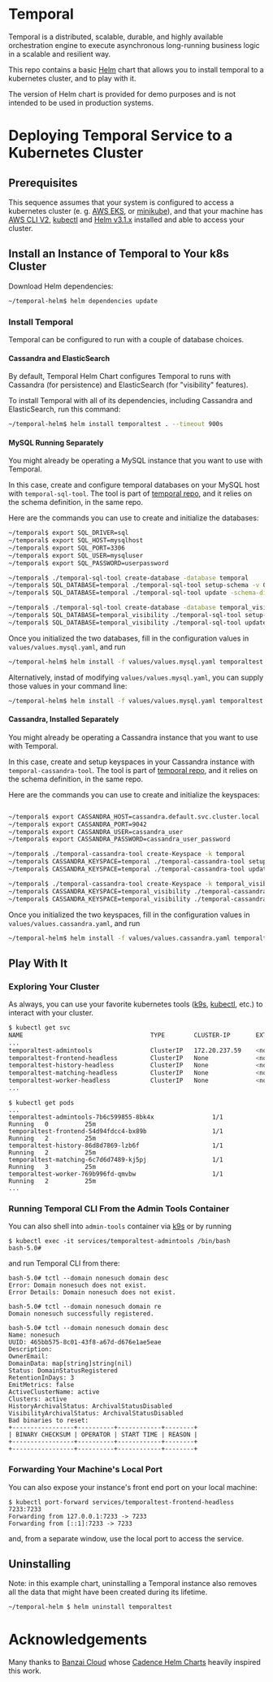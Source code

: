 # Temporal

Temporal is a distributed, scalable, durable, and highly available orchestration engine to execute asynchronous long-running business logic in a scalable and resilient way.

This repo contains a basic [Helm](https://helm.sh) chart that allows you to install temporal to a kubernetes cluster, and to play with it.

The version of Helm chart is provided for demo purposes and is not intended to be used in production systems.

# Deploying Temporal Service to a Kubernetes Cluster

## Prerequisites

This sequence assumes that your system is configured to access a kubernetes cluster (e. g. [AWS EKS](https://aws.amazon.com/eks/), or [minikube](https://kubernetes.io/docs/tasks/tools/install-minikube/)), and that your machine has [AWS CLI V2](https://docs.aws.amazon.com/cli/latest/userguide/install-cliv2.html), [kubectl](https://kubernetes.io/docs/tasks/tools/install-kubectl/) and [Helm v3.1.x](https://helm.sh) installed and able to access your cluster.

## Install an Instance of Temporal to Your k8s Cluster

Download Helm dependencies:

```bash
~/temporal-helm$ helm dependencies update
```

### Install Temporal

Temporal can be configured to run with a couple of database choices.

#### Cassandra and ElasticSearch

By default, Temporal Helm Chart configures Temporal to runs with Cassandra (for persistence) and ElasticSearch (for "visibility" features).

To install Temporal with all of its dependencies, including Cassandra and ElasticSearch, run this command:

```bash
~/temporal-helm$ helm install temporaltest . --timeout 900s
```

#### MySQL Running Separately

You might already be operating a MySQL instance that you want to use with Temporal.

In this case, create and configure temporal databases on your MySQL host with `temporal-sql-tool`. The tool is part of [temporal repo](https://github.com/temporalio/temporal), and it relies on the schema definition, in the same repo.


Here are the commands you can use to create and initialize the databases:

```bash
~/temporal$ export SQL_DRIVER=sql
~/temporal$ export SQL_HOST=mysqlhost
~/temporal$ export SQL_PORT=3306
~/temporal$ export SQL_USER=mysqluser
~/temporal$ export SQL_PASSWORD=userpassword

~/temporal$ ./temporal-sql-tool create-database -database temporal
~/temporal$ SQL_DATABASE=temporal ./temporal-sql-tool setup-schema -v 0.0
~/temporal$ SQL_DATABASE=temporal ./temporal-sql-tool update -schema-dir schema/mysql/v57/temporal/versioned

~/temporal$ ./temporal-sql-tool create-database -database temporal_visibility
~/temporal$ SQL_DATABASE=temporal_visibility ./temporal-sql-tool setup-schema -v 0.0
~/temporal$ SQL_DATABASE=temporal_visibility ./temporal-sql-tool update -schema-dir schema/mysql/v57/visibility/versioned
```


Once you initialized the two databases, fill in the configuration values in `values/values.mysql.yaml`, and run

```bash
~/temporal-helm$ helm install -f values/values.mysql.yaml temporaltest . --timeout 900s
```

Alternatively, instad of modifying `values/values.mysql.yaml`, you can supply those values in your command line:

```bash
~/temporal-helm$ helm install -f values/values.mysql.yaml temporaltest --set server.config.persistence.default.sql.user=mysqluser --set server.config.persistence.default.sql.password=userpassword --set server.config.persistence.visibility.sql.user=mysqluser --set server.config.persistence.visibility.sql.password=userpassword --set server.config.persistence.default.sql.host=mysqlhost --set server.config.persistence.visibility.sql.host=mysqlhost . --timeout 900s
```

#### Cassandra, Installed Separately

You might already be operating a Cassandra instance that you want to use with Temporal.

In this case, create and setup keyspaces in your Cassandra instance with `temporal-cassandra-tool`. The tool is part of [temporal repo](https://github.com/temporalio/temporal), and it relies on the schema definition, in the same repo.


Here are the commands you can use to create and initialize the keyspaces:

```bash

~/temporal$ export CASSANDRA_HOST=cassandra.default.svc.cluster.local
~/temporal$ export CASSANDRA_PORT=9042
~/temporal$ export CASSANDRA_USER=cassandra_user
~/temporal$ export CASSANDRA_PASSWORD=cassandra_user_password

~/temporal$ ./temporal-cassandra-tool create-Keyspace -k temporal
~/temporal$ CASSANDRA_KEYSPACE=temporal ./temporal-cassandra-tool setup-schema -v 0.0
~/temporal$ CASSANDRA_KEYSPACE=temporal ./temporal-cassandra-tool update -schema-dir schema/cassandra/temporal/versioned

~/temporal$ ./temporal-cassandra-tool create-Keyspace -k temporal_visibility
~/temporal$ CASSANDRA_KEYSPACE=temporal_visibility ./temporal-cassandra-tool setup-schema  -v 0.0
~/temporal$ CASSANDRA_KEYSPACE=temporal_visibility ./temporal-cassandra-tool update -schema-dir schema/cassandra/visibility/versioned
```

Once you initialized the two keyspaces, fill in the configuration values in `values/values.cassandra.yaml`, and run

```bash
~/temporal-helm$ helm install -f values/values.cassandra.yaml temporaltest . --timeout 900s
```


## Play With It

### Exploring Your Cluster

As always, you can use your favorite kubernetes tools ([k9s](https://github.com/derailed/k9s), [kubectl](https://kubernetes.io/docs/tasks/tools/install-kubectl/), etc.) to interact with your cluster.

```bash
$ kubectl get svc 
NAME                                   TYPE        CLUSTER-IP       EXTERNAL-IP   PORT(S)                                        AGE
...
temporaltest-admintools                ClusterIP   172.20.237.59    <none>        22/TCP                                         15m
temporaltest-frontend-headless         ClusterIP   None             <none>        7233/TCP,9090/TCP                              15m
temporaltest-history-headless          ClusterIP   None             <none>        7934/TCP,9090/TCP                              15m
temporaltest-matching-headless         ClusterIP   None             <none>        7935/TCP,9090/TCP                              15m
temporaltest-worker-headless           ClusterIP   None             <none>        7239/TCP,9090/TCP                              15m
...
```

```
$ kubectl get pods
...
temporaltest-admintools-7b6c599855-8bk4x                1/1     Running   0          25m
temporaltest-frontend-54d94fdcc4-bx89b                  1/1     Running   2          25m
temporaltest-history-86d8d7869-lzb6f                    1/1     Running   2          25m
temporaltest-matching-6c7d6d7489-kj5pj                  1/1     Running   3          25m
temporaltest-worker-769b996fd-qmvbw                     1/1     Running   2          25m
...
```

### Running Temporal CLI From the Admin Tools Container

You can also shell into `admin-tools` container via [k9s](https://github.com/derailed/k9s) or by running

```
$ kubectl exec -it services/temporaltest-admintools /bin/bash
bash-5.0#
```

and run Temporal CLI from there:

```
bash-5.0# tctl --domain nonesuch domain desc
Error: Domain nonesuch does not exist.
Error Details: Domain nonesuch does not exist.
```
```
bash-5.0# tctl --domain nonesuch domain re
Domain nonesuch successfully registered.
```
```
bash-5.0# tctl --domain nonesuch domain desc
Name: nonesuch
UUID: 465bb575-8c01-43f8-a67d-d676e1ae5eae
Description:
OwnerEmail:
DomainData: map[string]string(nil)
Status: DomainStatusRegistered
RetentionInDays: 3
EmitMetrics: false
ActiveClusterName: active
Clusters: active
HistoryArchivalStatus: ArchivalStatusDisabled
VisibilityArchivalStatus: ArchivalStatusDisabled
Bad binaries to reset:
+-----------------+----------+------------+--------+
| BINARY CHECKSUM | OPERATOR | START TIME | REASON |
+-----------------+----------+------------+--------+
+-----------------+----------+------------+--------+
```

### Forwarding Your Machine's Local Port

You can also expose your instance's front end port on your local machine:

```
$ kubectl port-forward services/temporaltest-frontend-headless 7233:7233 
Forwarding from 127.0.0.1:7233 -> 7233
Forwarding from [::1]:7233 -> 7233
```

and, from a separate window, use the local port to access the service.


## Uninstalling

Note: in this example chart, uninstalling a Temporal instance also removes all the data that might have been created during its  lifetime.

```bash
~/temporal-helm $ helm uninstall temporaltest
```

# Acknowledgements

Many thanks to [Banzai Cloud](https://github.com/banzaicloud) whose [Cadence Helm Charts](https://github.com/banzaicloud/banzai-charts/tree/master/cadence) heavily inspired this work.
